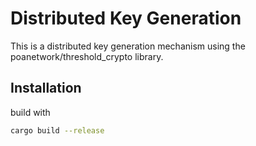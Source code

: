 # Distributed Key Generation

This is a distributed key generation mechanism using the poanetwork/threshold_crypto library.

## Installation

build with 

``` bash
cargo build --release
```
